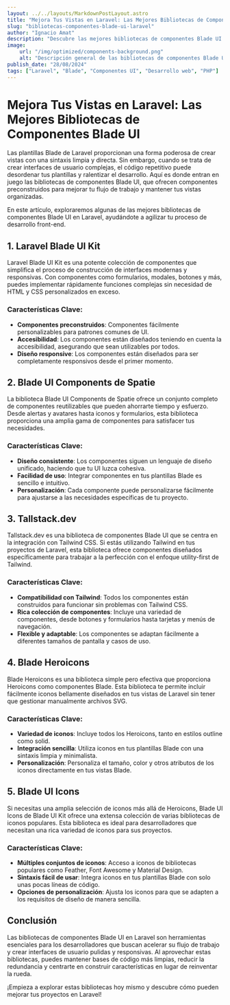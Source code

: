 ```yaml
---
layout: ../../layouts/MarkdownPostLayout.astro
title: "Mejora Tus Vistas en Laravel: Las Mejores Bibliotecas de Componentes Blade UI"
slug: "bibliotecas-componentes-blade-ui-laravel"
author: "Ignacio Amat"
description: "Descubre las mejores bibliotecas de componentes Blade UI en Laravel que te ayudarán a crear interfaces front-end impresionantes y eficientes con facilidad."
image:
    url: "/img/optimized/components-background.png"
    alt: "Descripción general de las bibliotecas de componentes Blade UI en Laravel"
publish_date: "28/08/2024"
tags: ["Laravel", "Blade", "Componentes UI", "Desarrollo web", "PHP"]
---
```


# Mejora Tus Vistas en Laravel: Las Mejores Bibliotecas de Componentes Blade UI

Las plantillas Blade de Laravel proporcionan una forma poderosa de crear vistas con una sintaxis limpia y directa. Sin embargo, cuando se trata de crear interfaces de usuario complejas, el código repetitivo puede desordenar tus plantillas y ralentizar el desarrollo. Aquí es donde entran en juego las bibliotecas de componentes Blade UI, que ofrecen componentes preconstruidos para mejorar tu flujo de trabajo y mantener tus vistas organizadas.

En este artículo, exploraremos algunas de las mejores bibliotecas de componentes Blade UI en Laravel, ayudándote a agilizar tu proceso de desarrollo front-end.

## 1. **Laravel Blade UI Kit**

Laravel Blade UI Kit es una potente colección de componentes que simplifica el proceso de construcción de interfaces modernas y responsivas. Con componentes como formularios, modales, botones y más, puedes implementar rápidamente funciones complejas sin necesidad de HTML y CSS personalizados en exceso.

### Características Clave:
- **Componentes preconstruidos**: Componentes fácilmente personalizables para patrones comunes de UI.
- **Accesibilidad**: Los componentes están diseñados teniendo en cuenta la accesibilidad, asegurando que sean utilizables por todos.
- **Diseño responsive**: Los componentes están diseñados para ser completamente responsivos desde el primer momento.

## 2. **Blade UI Components de Spatie**

La biblioteca Blade UI Components de Spatie ofrece un conjunto completo de componentes reutilizables que pueden ahorrarte tiempo y esfuerzo. Desde alertas y avatares hasta iconos y formularios, esta biblioteca proporciona una amplia gama de componentes para satisfacer tus necesidades.

### Características Clave:
- **Diseño consistente**: Los componentes siguen un lenguaje de diseño unificado, haciendo que tu UI luzca cohesiva.
- **Facilidad de uso**: Integrar componentes en tus plantillas Blade es sencillo e intuitivo.
- **Personalización**: Cada componente puede personalizarse fácilmente para ajustarse a las necesidades específicas de tu proyecto.

## 3. **Tallstack.dev**

Tallstack.dev es una biblioteca de componentes Blade UI que se centra en la integración con Tailwind CSS. Si estás utilizando Tailwind en tus proyectos de Laravel, esta biblioteca ofrece componentes diseñados específicamente para trabajar a la perfección con el enfoque utility-first de Tailwind.

### Características Clave:
- **Compatibilidad con Tailwind**: Todos los componentes están construidos para funcionar sin problemas con Tailwind CSS.
- **Rica colección de componentes**: Incluye una variedad de componentes, desde botones y formularios hasta tarjetas y menús de navegación.
- **Flexible y adaptable**: Los componentes se adaptan fácilmente a diferentes tamaños de pantalla y casos de uso.

## 4. **Blade Heroicons**

Blade Heroicons es una biblioteca simple pero efectiva que proporciona Heroicons como componentes Blade. Esta biblioteca te permite incluir fácilmente iconos bellamente diseñados en tus vistas de Laravel sin tener que gestionar manualmente archivos SVG.

### Características Clave:
- **Variedad de iconos**: Incluye todos los Heroicons, tanto en estilos outline como solid.
- **Integración sencilla**: Utiliza iconos en tus plantillas Blade con una sintaxis limpia y minimalista.
- **Personalización**: Personaliza el tamaño, color y otros atributos de los iconos directamente en tus vistas Blade.

## 5. **Blade UI Icons**

Si necesitas una amplia selección de iconos más allá de Heroicons, Blade UI Icons de Blade UI Kit ofrece una extensa colección de varias bibliotecas de iconos populares. Esta biblioteca es ideal para desarrolladores que necesitan una rica variedad de iconos para sus proyectos.

### Características Clave:
- **Múltiples conjuntos de iconos**: Acceso a iconos de bibliotecas populares como Feather, Font Awesome y Material Design.
- **Sintaxis fácil de usar**: Integra iconos en tus plantillas Blade con solo unas pocas líneas de código.
- **Opciones de personalización**: Ajusta los iconos para que se adapten a los requisitos de diseño de manera sencilla.

## **Conclusión**

Las bibliotecas de componentes Blade UI en Laravel son herramientas esenciales para los desarrolladores que buscan acelerar su flujo de trabajo y crear interfaces de usuario pulidas y responsivas. Al aprovechar estas bibliotecas, puedes mantener bases de código más limpias, reducir la redundancia y centrarte en construir características en lugar de reinventar la rueda.

¡Empieza a explorar estas bibliotecas hoy mismo y descubre cómo pueden mejorar tus proyectos en Laravel!

<style>
    article p + h2 {
    font-size: 1.5em;
    font-weight: bold;
    margin-top: 1.5em;
  }

  article h2 + h1 {
    font-size: 2em;
    font-weight: bold;
    margin-top: 1.5em;
  }

    article {
        text-wrap: pretty;
    }
    
    article h3 {
    font-weight: bold;
      font-size: 1.5em;
      margin-top: 1.5em;
    }

article p {
    margin: 10px 0;
}

article ul, article ol {
    list-style-type: circle;
    margin: 10px 0 10px 20px;
}

article li h4 {
    /* add soft light font */
    font-weight: lighter;
    font-style: italic;
}

article blockquote {
    border-left: 4px solid #ddd;
    padding-left: 15px;
    color: #666;
    margin: 20px 0;
    font-style: italic;
}

article p a {
      cursor: pointer;
  display: inline-flex;
  align-items: center;
  padding: 0.5rem 1rem; /* py-2 px-4 */
  font-size: 0.875rem; /* text-sm */
  font-weight: 500; /* font-medium */
  color: #1f2937; /* text-gray-900 */
  background-color: #ffffff; /* bg-white */
  border: 1px solid #e5e7eb; /* border border-gray-200 */
  border-radius: 0.5rem; /* rounded-lg */
  transition: all 0.2s ease-in-out; /* transition */
}

article p a:hover {
    background-color: #f3f4f6; /* hover:bg-gray-100 */
  color: rgba(234, 179, 8, 0.9); /* hover:text-yellow-500/90 */
}

article p a:focus {
    z-index: 10; /* focus:z-10 */
  outline: none; /* focus:outline-none */
  border-color: #e5e7eb; /* focus:ring-gray-200 */
  box-shadow: 0 0 0 2px #e5e7eb; /* focus:ring-2 */
  color: rgba(234, 179, 8, 0.9); /* focus:text-yellow-500/90 */
}

article code {
    background-color: #f5f5f5;
    padding: 2px 4px;
    border-radius: 4px;
    font-family: 'Courier New', Courier, monospace;
}

article pre {
    background-color: #f5f5f5;
    padding: 10px;
    border-radius: 4px;
    overflow-x auto;
}

@media (min-width: 601px) and (max-width: 1024px) {
    article {
        padding: 40px;
    }
}

@media (max-width: 600px) { 
    article {
      padding: 30px;
    }

 }
</style>
